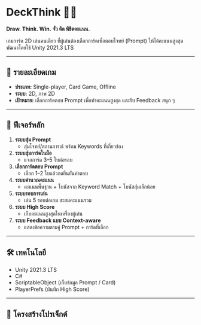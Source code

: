 # DeckThink 🎴🧠
**Draw. Think. Win.**
**จั่ว คิด พิชิตคะแนน.**

เกมการ์ด 2D เล่นคนเดียว ที่ผู้เล่นต้องเลือกการ์ดเพื่อตอบโจทย์ (Prompt) ให้ได้คะแนนสูงสุด  
พัฒนาโดยใช้ Unity 2021.3 LTS

---

## 📜 รายละเอียดเกม
- **ประเภท:** Single-player, Card Game, Offline
- **ระบบ:** 2D, ภาพ 2D
- **เป้าหมาย:** เลือกการ์ดตอบ Prompt เพื่อทำคะแนนสูงสุด และรับ Feedback สนุก ๆ

---

## 🎯 ฟีเจอร์หลัก
1. **ระบบสุ่ม Prompt**  
   - สุ่มโจทย์/สถานการณ์ พร้อม Keywords ที่เกี่ยวข้อง
2. **ระบบสุ่มการ์ดในมือ**  
   - แจกการ์ด 3–5 ใบต่อรอบ
3. **เลือกการ์ดตอบ Prompt**  
   - เลือก 1–2 ใบแล้วกดยืนยันคำตอบ
4. **ระบบคำนวณคะแนน**  
   - คะแนนพื้นฐาน + โบนัสจาก Keyword Match + โบนัสสุ่มเล็กน้อย
5. **ระบบรอบการเล่น**  
   - เล่น 5 รอบต่อเกม สะสมคะแนนรวม
6. **ระบบ High Score**  
   - เก็บคะแนนสูงสุดในเครื่องผู้เล่น
7. **ระบบ Feedback แบบ Context-aware**  
   - แสดงข้อความตามคู่ Prompt + การ์ดที่เลือก

---

## 🛠 เทคโนโลยี
- Unity 2021.3 LTS
- C#
- ScriptableObject (เก็บข้อมูล Prompt / Card)
- PlayerPrefs (บันทึก High Score)

---

## 📂 โครงสร้างโปรเจ็กต์

